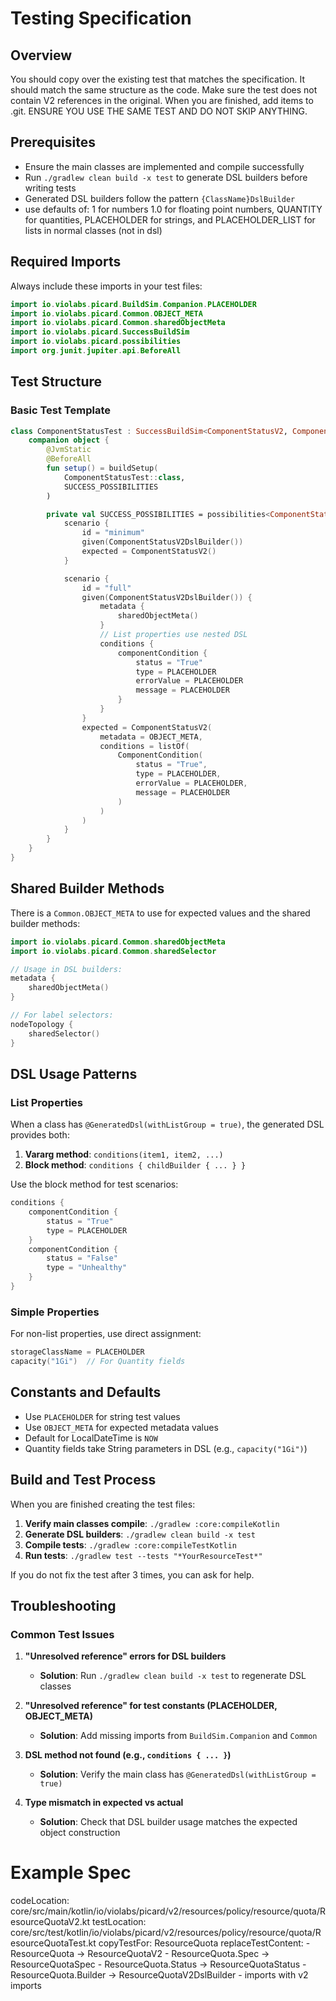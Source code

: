 
# Testing Specification

## Overview

You should copy over the existing test that matches the specification. It should match the same
structure as the code. Make sure the test does not contain V2 references in the original. When you are finished,
add items to .git. ENSURE YOU USE THE SAME TEST AND DO NOT SKIP ANYTHING.

## Prerequisites

- Ensure the main classes are implemented and compile successfully
- Run `./gradlew clean build -x test` to generate DSL builders before writing tests
- Generated DSL builders follow the pattern `{ClassName}DslBuilder`
- use defaults of: 1 for numbers 1.0 for floating point numbers, QUANTITY for quantities, PLACEHOLDER for strings, and PLACEHOLDER_LIST for lists in normal classes (not in dsl)

## Required Imports

Always include these imports in your test files:

```kotlin
import io.violabs.picard.BuildSim.Companion.PLACEHOLDER
import io.violabs.picard.Common.OBJECT_META
import io.violabs.picard.Common.sharedObjectMeta
import io.violabs.picard.SuccessBuildSim
import io.violabs.picard.possibilities
import org.junit.jupiter.api.BeforeAll
```

## Test Structure

### Basic Test Template

```kotlin
class ComponentStatusTest : SuccessBuildSim<ComponentStatusV2, ComponentStatusV2DslBuilder>() {
    companion object {
        @JvmStatic
        @BeforeAll
        fun setup() = buildSetup(
            ComponentStatusTest::class,
            SUCCESS_POSSIBILITIES
        )

        private val SUCCESS_POSSIBILITIES = possibilities<ComponentStatusV2, ComponentStatusV2DslBuilder> {
            scenario {
                id = "minimum"
                given(ComponentStatusV2DslBuilder())
                expected = ComponentStatusV2()
            }

            scenario {
                id = "full"  
                given(ComponentStatusV2DslBuilder()) {
                    metadata {
                        sharedObjectMeta()
                    }
                    // List properties use nested DSL
                    conditions {
                        componentCondition {
                            status = "True"
                            type = PLACEHOLDER
                            errorValue = PLACEHOLDER
                            message = PLACEHOLDER
                        }
                    }
                }
                expected = ComponentStatusV2(
                    metadata = OBJECT_META,
                    conditions = listOf(
                        ComponentCondition(
                            status = "True",
                            type = PLACEHOLDER,
                            errorValue = PLACEHOLDER,
                            message = PLACEHOLDER
                        )
                    )
                )
            }
        }
    }
}
```

## Shared Builder Methods

There is a `Common.OBJECT_META` to use for expected values and the shared builder methods:

```kotlin
import io.violabs.picard.Common.sharedObjectMeta
import io.violabs.picard.Common.sharedSelector

// Usage in DSL builders:
metadata {
    sharedObjectMeta()
}

// For label selectors:
nodeTopology {
    sharedSelector()
}
```

## DSL Usage Patterns

### List Properties

When a class has `@GeneratedDsl(withListGroup = true)`, the generated DSL provides both:

1. **Vararg method**: `conditions(item1, item2, ...)`
2. **Block method**: `conditions { childBuilder { ... } }`

Use the block method for test scenarios:

```kotlin
conditions {
    componentCondition {
        status = "True"
        type = PLACEHOLDER
    }
    componentCondition {
        status = "False"
        type = "Unhealthy"
    }
}
```

### Simple Properties

For non-list properties, use direct assignment:

```kotlin
storageClassName = PLACEHOLDER
capacity("1Gi")  // For Quantity fields
```

## Constants and Defaults

- Use `PLACEHOLDER` for string test values
- Use `OBJECT_META` for expected metadata values
- Default for LocalDateTime is `NOW`
- Quantity fields take String parameters in DSL (e.g., `capacity("1Gi")`)

## Build and Test Process

When you are finished creating the test files:

1. **Verify main classes compile**: `./gradlew :core:compileKotlin`
2. **Generate DSL builders**: `./gradlew clean build -x test`
3. **Compile tests**: `./gradlew :core:compileTestKotlin`
4. **Run tests**: `./gradlew test --tests "*YourResourceTest*"`

If you do not fix the test after 3 times, you can ask for help.

## Troubleshooting

### Common Test Issues

1. **"Unresolved reference" errors for DSL builders**
   - **Solution**: Run `./gradlew clean build -x test` to regenerate DSL classes

2. **"Unresolved reference" for test constants (PLACEHOLDER, OBJECT_META)**
   - **Solution**: Add missing imports from `BuildSim.Companion` and `Common`

3. **DSL method not found (e.g., `conditions { ... }`)**
   - **Solution**: Verify the main class has `@GeneratedDsl(withListGroup = true)`

4. **Type mismatch in expected vs actual**
   - **Solution**: Check that DSL builder usage matches the expected object construction

# Example Spec

codeLocation: core/src/main/kotlin/io/violabs/picard/v2/resources/policy/resource/quota/ResourceQuotaV2.kt
testLocation: core/src/test/kotlin/io/violabs/picard/v2/resources/policy/resource/quota/ResourceQuotaTest.kt
copyTestFor: ResourceQuota
replaceTestContent:
    - ResourceQuota -> ResourceQuotaV2
    - ResourceQuota.Spec -> ResourceQuotaSpec
    - ResourceQuota.Status -> ResourceQuotaStatus
    - ResourceQuota.Builder -> ResourceQuotaV2DslBuilder
    - imports with v2 imports